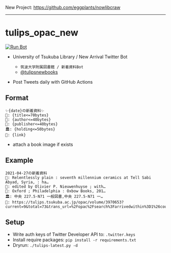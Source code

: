 New Project: https://github.com/eggplants/nowlibcraw

---

# tulips_opac_new

[![Run Bot](https://github.com/eggplants/tulips_opac_new/actions/workflows/run.yml/badge.svg)](https://github.com/eggplants/tulips_opac_new/actions/workflows/run.yml)


- University of Tsukuba Library / New Arrival Twitter Bot
  - `筑波大学附属図書館 / 新着資料Bot`
  - [@tulipsnewbooks](https://twitter.com/tulipsnewbooks)

- Post Tweets daily with GitHub Actions

## Format

```text
✨{date}の新着資料✨
📖: {title<=70bytes}
👤: {author<=40bytes}
🏢: {publisher<=40bytes}
🏛️: {holding<=50bytes}
💬: {link}
```

- attach a book image if exists

## Example

```text
2021-04-27の新着資料
📖: Relentlessly plain : seventh millennium ceramics at Tell Sabi Abyad, Syria, : ha…
👤: edited by Olivier P. Nieuwenhuyse ; with…
🏢: Oxford ; Philadelphia : Oxbow Books, 201…
🏛️: 中央 227.5-N71 一般図書,中央 227.5-N71 一…
💬: https://tulips.tsukuba.ac.jp/opac/volume/3970653?current=9&total=73&trans_url=%2Fopac%2Fsearch%3Farrivedwithin%3D1%26count%3D100%26defaultpage%3D1%26defaulttarget%3Dlocal%26order%3Darrival_date_d%26searchmode%3Dcomplex%26type%255B%255D%3Dbook
```

## Setup

- Write auth keys of Twitter Developer API to: `.twitter.keys`
- Install require packages: `pip install -r requirements.txt`
- Dryrun: `./tulips-latest.py -d`

